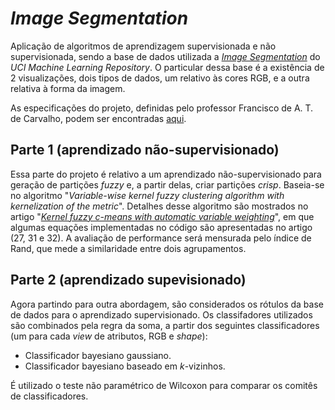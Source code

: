 # *Image Segmentation*
Aplicação de algoritmos de aprendizagem supervisionada e não supervisionada, sendo a base de dados utilizada a [*Image Segmentation*](http://archive.ics.uci.edu/ml/datasets/image+segmentation) do _UCI Machine Learning Repository_. O particular dessa base é a existência de 2 visualizações, dois tipos de dados, um relativo às cores RGB, e a outra relativa à forma da imagem.

As especificações do projeto, definidas pelo professor Francisco de A. T. de Carvalho, podem ser encontradas [aqui](https://www.cin.ufpe.br/~fatc/AM/Projeto-AM-2019-2.pdf).

## Parte 1 (aprendizado não-supervisionado)
Essa parte do projeto é relativo a um aprendizado não-supervisionado para geração de partições *fuzzy* e, a partir delas, criar partições *crisp*. Baseia-se no algoritmo "*Variable-wise kernel fuzzy clustering algorithm with kernelization of the metric*". Detalhes desse algoritmo são mostrados no artigo "[*Kernel fuzzy c-means with automatic variable weighting*](https://www.sciencedirect.com/science/article/pii/S0165011413002054)", em que algumas equações implementadas no código são apresentadas no artigo (27, 31 e 32). A avaliação de performance será mensurada pelo índice de Rand, que mede a similaridade entre dois agrupamentos.

## Parte 2 (aprendizado supevisionado)
Agora partindo para outra abordagem, são considerados os rótulos da base de dados para o aprendizado supervisionado. Os classifadores utilizados são combinados pela regra da soma, a partir dos seguintes classificadores (um para cada _view_ de atributos, RGB e *shape*):
- Classificador bayesiano gaussiano.
- Classificador bayesiano baseado em *k*-vizinhos.

É utilizado o teste não paramétrico de Wilcoxon para comparar os comitês de classificadores.
